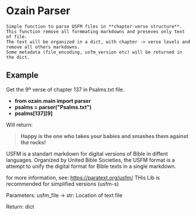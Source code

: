 
# Ozain Parser
    Simple function to parse USFM files in **chapter-verse structure**.
    This function remove all formmating markdowns and preseves only text of file.
    The text will be organized in a dict, with chapter -> verse levels and remove all others markdowns.
    Some metadata (file_encoding, usfm_version etc) will be returned in the dict.

## Example
Get the 9º verse of chapter 137 in Psalms.txt file.
- **from ozain.main import parser**
- **psalms = parser("Psalms.txt")**
- **psalms[137][9]**

Will return:
> **Happy is the one who takes your babies and smashes them against the rocks!**

USFM is a standart markdown for digital versions of Bible in diffent languages.
Organized by United Bible Societies, the USFM format is a attempt to unify the digital format for Bible texts in a single markdown.

for more information, see: https://paratext.org/usfm/
THis Lib is recommended for simplified versions (usfm-s)

Parameters:
usfm_file -> str:
    Location of text file

Return:
    dict

